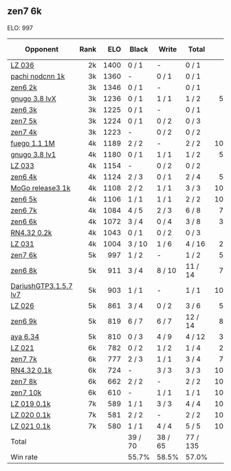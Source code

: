 ## zen7 6k ##

ELO: 997

Opponent | Rank | ELO | Black | Write | Total | Win rate
---------|-----:|----:|-------|-------|-------|-------:
[LZ 036](LZ%20036.md) | 2k | 1400 | 0 / 1 | - | 0 / 1 | 0.0%
[pachi nodcnn 1k](pachi%20nodcnn%201k.md) | 3k | 1360 | - | 0 / 1 | 0 / 1 | 0.0%
[zen6 2k](zen6%202k.md) | 3k | 1346 | 0 / 1 | - | 0 / 1 | 0.0%
[gnugo 3.8 lvX](gnugo%203.8%20lvX.md) | 3k | 1236 | 0 / 1 | 1 / 1 | 1 / 2 | 50.0%
[zen6 3k](zen6%203k.md) | 3k | 1225 | 0 / 1 | - | 0 / 1 | 0.0%
[zen7 5k](zen7%205k.md) | 3k | 1224 | 0 / 1 | 0 / 2 | 0 / 3 | 0.0%
[zen7 4k](zen7%204k.md) | 3k | 1223 | - | 0 / 2 | 0 / 2 | 0.0%
[fuego 1.1 1M](fuego%201.1%201M.md) | 4k | 1189 | 2 / 2 | - | 2 / 2 | 100.0%
[gnugo 3.8 lv1](gnugo%203.8%20lv1.md) | 4k | 1180 | 0 / 1 | 1 / 1 | 1 / 2 | 50.0%
[LZ 033](LZ%20033.md) | 4k | 1154 | - | 0 / 2 | 0 / 2 | 0.0%
[zen6 4k](zen6%204k.md) | 4k | 1124 | 2 / 3 | 0 / 1 | 2 / 4 | 50.0%
[MoGo release3 1k](MoGo%20release3%201k.md) | 4k | 1108 | 2 / 2 | 1 / 1 | 3 / 3 | 100.0%
[zen6 5k](zen6%205k.md) | 4k | 1106 | 1 / 1 | 1 / 1 | 2 / 2 | 100.0%
[zen6 7k](zen6%207k.md) | 4k | 1084 | 4 / 5 | 2 / 3 | 6 / 8 | 75.0%
[zen6 6k](zen6%206k.md) | 4k | 1072 | 3 / 4 | 0 / 4 | 3 / 8 | 37.5%
[RN4.32 0.2k](RN4.32%200.2k.md) | 4k | 1043 | 0 / 1 | 0 / 2 | 0 / 3 | 0.0%
[LZ 031](LZ%20031.md) | 4k | 1004 | 3 / 10 | 1 / 6 | 4 / 16 | 25.0%
[zen7 6k](zen7%206k.md) | 5k | 997 | 1 / 2 | - | 1 / 2 | 50.0%
[zen6 8k](zen6%208k.md) | 5k | 911 | 3 / 4 | 8 / 10 | 11 / 14 | 78.6%
[DariushGTP3.1.5.7 lv7](DariushGTP3.1.5.7%20lv7.md) | 5k | 903 | 1 / 1 | - | 1 / 1 | 100.0%
[LZ 026](LZ%20026.md) | 5k | 861 | 3 / 4 | 0 / 2 | 3 / 6 | 50.0%
[zen6 9k](zen6%209k.md) | 5k | 819 | 6 / 7 | 6 / 7 | 12 / 14 | 85.7%
[aya 6.34](aya%206.34.md) | 5k | 810 | 0 / 3 | 4 / 9 | 4 / 12 | 33.3%
[LZ 021](LZ%20021.md) | 6k | 782 | 0 / 2 | 1 / 2 | 1 / 4 | 25.0%
[zen7 7k](zen7%207k.md) | 6k | 777 | 2 / 3 | 1 / 1 | 3 / 4 | 75.0%
[RN4.32 0.1k](RN4.32%200.1k.md) | 6k | 724 | - | 3 / 3 | 3 / 3 | 100.0%
[zen7 8k](zen7%208k.md) | 6k | 662 | 2 / 2 | - | 2 / 2 | 100.0%
[zen7 10k](zen7%2010k.md) | 6k | 610 | - | 1 / 1 | 1 / 1 | 100.0%
[LZ 019 0.1k](LZ%20019%200.1k.md) | 7k | 589 | 1 / 1 | 3 / 3 | 4 / 4 | 100.0%
[LZ 020 0.1k](LZ%20020%200.1k.md) | 7k | 581 | 2 / 2 | - | 2 / 2 | 100.0%
[LZ 021 0.1k](LZ%20021%200.1k.md) | 7k | 580 | 1 / 1 | 4 / 4 | 5 / 5 | 100.0%
Total | | | 39 / 70 | 38 / 65 | 77 / 135 | 
Win rate| | | 55.7% | 58.5% | 57.0% | 
